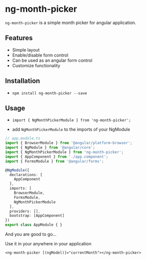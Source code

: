 # ng-month-picker

`ng-month-picker` is a simple month picker for angular application.

## Features
* Simple layout
* Enable/disable form control
* Can be used as an angular form control
* Customize functionality

## Installation

* `npm install ng-month-picker --save`

## Usage

* `import { NgMonthPickerModule } from 'ng-month-picker';`

* add `NgMonthPickerModule` to the imports of your NgModule

```ts
// app.module.ts
import { BrowserModule } from '@angular/platform-browser';
import { NgModule } from '@angular/core';
import { NgMonthPickerModule } from 'ng-month-picker';
import { AppComponent } from './app.component';
import { FormsModule } from '@angular/forms';

@NgModule({
  declarations: [
    AppComponent
  ],
  imports: [
    BrowserModule,
    FormsModule,
    NgMonthPickerModule
  ],
  providers: [],
  bootstrap: [AppComponent]
})
export class AppModule { }
```

And you are good to go...

Use it in your anywhere in your application

````
<ng-month-picker [(ngModel)]="currentMonth"></ng-month-picker>
````
